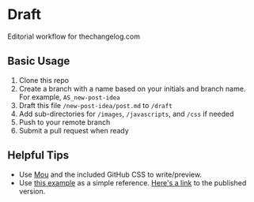 # Draft

Editorial workflow for thechangelog.com

## Basic Usage

1. Clone this repo
2. Create a branch with a name based on your initials and branch name. For example, `AS_new-post-idea`
3. Draft this file `/new-post-idea/post.md` to `/draft`
4. Add sub-directories for `/images`, `/javascripts`, and `/css` if needed
5. Push to your remote branch
6. Submit a pull request when ready

## Helpful Tips

- Use [Mou](http://mouapp.com/) and the included GitHub CSS to write/preview.
- Use [this example](published/example/post.md) as a simple reference. [Here's a link](http://thechangelog.com/mac-preferencepane-homebrew-launchdlaunchctl/) to the published version.
